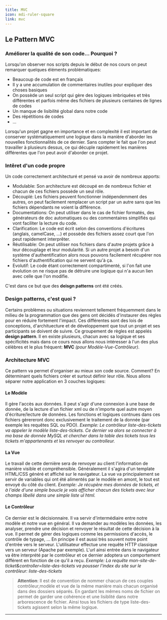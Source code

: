 ```yaml
---
title: MVC
icon: mdi-ruler-square
link: mvc
---
```


<div id='mvc'></div>

## Le Pattern MVC

### Améliorer la qualité de son code... Pourquoi ?

Lorsqu'on observer nos scripts depuis le début de nos cours on peut remarquer quelques éléments problématiques:

- Beaucoup de code est en français
- Il y a une accumulation de commentaires inutiles pour expliquer des choses basiques
- On possède un seul script qui gère des logiques imbriquées et très différentes et parfois même des fichiers de plusieurs centaines de lignes de codes
- Un manque de lisibilité global dans notre code
- Des répétitions de codes
- ...

Lorsqu'un projet gagne en importance et en complexité il est important de conserver systématiquement une logique dans la manière d'aborder les nouvelles fonctionnalités de ce dernier. Sans compter le fait que l'on peut travailler à plusieurs dessus, ce qui décuple rapidement les manières différentes que l'on peut avoir d'aborder ce projet.

### Intêret d'un code propre

Un code correctement architecturé et pensé va avoir de nombreux apports:

- Modulable: Son architecture est découpé en de nombreux fichier et chacun de ces fichiers possède un seul rôle.
- Découplé: Les fichiers peuvent fonctionner indépendemment des autres, on peut facilement remplacer un script par un autre sans que les fichiers dépendants ne voient la différence.
- Documentations: On peut utiliser dans le cas de fichier formatés, des générateurs de doc automatiques ou des commentaires simplifiés qui vont faciliter la lecture du code.
- Clarification: Le code est écrit selon des conventions d'écritures (anglais, camelCase, ...) et possède des fichiers assez court que l'on peut rapidement interprêter.
- Réutilisable: On peut utiliser nos fichiers dans d'autre projets grâce à leur découplage et leur modularité. Si un autre projet a besoin d'un système d'authentification alors nous pouvons facilement récupérer nos fichiers d'authentification qui ne servent qu'à ça.
- Evolutif: Le code étant correctement compartimenté, si l'on fait une évolution on ne risque pas de détruire une logique qui n'a aucun lien avec celle que l'on modifie.

C'est dans ce but que des **deisgn patterns** ont été créés.

### Design patterns, c'est quoi ?

Certains problèmes ou situations reviennent tellement fréquemment dans le milieu de la programmation que des gens ont décidés d'instaurer des règles pour en réduire fortement l'impact. Ces différentes sont des lois de conceptions, d'archituecture et de développement que tout un projet et ses participants se doivent de suivre. Ce groupement de règles est appelés **design pattern**. Il en existe plusieurs, chacun avec sa logique et ses spécificités mais dans ce cours nous allons nous intéresser à l'un des plus célèbres et le plus fréquent: **MVC** _(pour Modèle-Vue-Contrôleur)_.

### Architecture MVC

Ce pattern va permet d'organiser au mieux son code source. Comment? En déterminant quels fichiers créer et surtout définir leur rôle. Nous allons séparer notre application en 3 couches logiques:

#### Le Modèle

Il gère l'accès aux données. Il peut s'agir d'une connexion à une base de donnée, de la lecture d'un fichier xml ou de n'importe quel autre moyen d'écriture/lecture de données. Les fonctions et logiques contnues dans ces fichiers gèrereront donc exclusivement le traitement de la donnée (par exemple les requêtes SQL ou PDO).
_Exemple: Le contrôleur liste-des-tickets va appeler le modèle liste-des-tickets. Ce dernier va alors se connecter à ma base de donnée MySQL et chercher dans la table des tickets tous les tickets m'appartenants et les renvoyer au controlleur._

#### La Vue

Le travail de cette dernière sera de renvoyer au client l'information de manière visible et compréhensible. Généralement il s'agira d'un template HTML/CSS généré et affiché sur le navigateur. La vue va principalement se servir de variables qui ont été alimentés par le modèle en amont, le tout est envoyé du côté du client.
_Exemple: Je récupère mes données de tickets, et à l'aide d'une simple boucle je vais afficher chacun des tickets avec leur champs libellé dans une simple liste ul html._

#### Le Contrôleur

Ce dernier est le décisionnaire. Il va servir d'intermédiaire entre notre modèle et notre vue en général. Il va demander au modèles les données, les analyser, prendre une décision et renvoyer le résultat de cette décision à la vue. Il permet de gérer des logiques comme les permissions d'accès, le contrôle de typage, ...
En principe il est aussi très souvent notre point d'entrée vers le serveur. L'utilisateur effectue une requête HTTP classique vers un serveur (Apache par exemple). L'url ainsi entrée dans le navigateur va être interprété par le contrôleur et ce dernier adoptera un comportement différent en fonction de ce qu'il a reçu.
_Exemple: La requête mon-site-de-ticket&controller=liste-des-tickets va pousser l'index du site sur le contrôleur: liste-des-tickets_

<article-image src="schema-mvc.png" alt="schema-mvc"></article-image>

> **Attention**: Il est de convention de nommer chacun de ces couples contrôleur,modèle et vue de la même manière mais chacun organisé dans des dossiers séparés. En gardant les mêmes noms de fichier on permet de garder une cohérence et une lisiblité dans notre arborescence de fichier. Ainsi tous les fichiers de type liste-des-tickets agissent selon la même logique.

---

</div>
